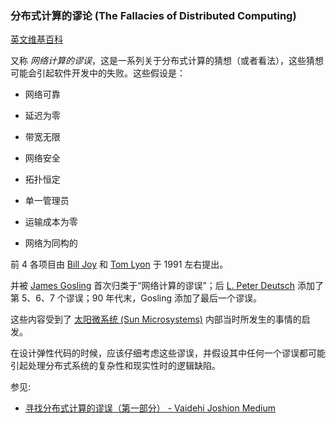 ### 分布式计算的谬论 (The Fallacies of Distributed Computing)

[英文维基百科](https://en.wikipedia.org/wiki/Fallacies_of_distributed_computing)

又称 _网络计算的谬误_，这是一系列关于分布式计算的猜想（或者看法），这些猜想可能会引起软件开发中的失败。这些假设是：

-   网络可靠
    
-   延迟为零
    
-   带宽无限
    
-   网络安全
    
-   拓扑恒定
    
-   单一管理员
    
-   运输成本为零
    
-   网络为同构的
    

前 4 各项目由 [Bill Joy](https://en.wikipedia.org/wiki/Bill_Joy) 和 [Tom Lyon](https://twitter.com/aka_pugs) 于 1991 左右提出。

并被 [James Gosling](https://en.wikipedia.org/wiki/James_Gosling) 首次归类于“网络计算的谬误”；后 [L. Peter Deutsch](https://en.wikipedia.org/wiki/L._Peter_Deutsch) 添加了第 5、6、7 个谬误；90 年代末，Gosling 添加了最后一个谬误。

这些内容受到了 [太阳微系统 (Sun Microsystems)](https://en.wikipedia.org/wiki/Sun_Microsystems) 内部当时所发生的事情的启发。

在设计弹性代码的时候，应该仔细考虑这些谬误，并假设其中任何一个谬误都可能引起处理分布式系统的复杂性和现实性时的逻辑缺陷。

参见:

-   [寻找分布式计算的谬误（第一部分） - Vaidehi Joshion Medium](https://medium.com/baseds/foraging-for-the-fallacies-of-distributed-computing-part-1-1b35c3b85b53)